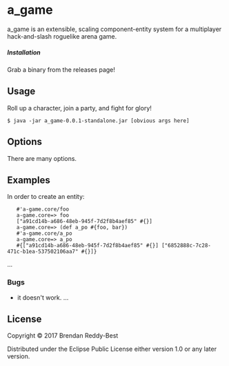 # a_game

a_game is an extensible, scaling component-entity system for a multiplayer hack-and-slash roguelike arena game.


##### Installation

Grab a binary from the releases page!

## Usage

Roll up a character, join a party, and fight for glory!

    $ java -jar a_game-0.0.1-standalone.jar [obvious args here]

## Options

There are many options.

## Examples
In order to create an entity:
  ```a-game.core=> (def foo (actors.agent/_entity))
     #'a-game.core/foo
     a-game.core=> foo
     ["a91cd14b-a686-48eb-945f-7d2f8b4aef85" #{}]
     a-game.core=> (def a_po #{foo, bar})
     #'a-game.core/a_po
     a-game.core=> a_po
     #{["a91cd14b-a686-48eb-945f-7d2f8b4aef85" #{}] ["6852888c-7c28-471c-b1ea-537502106aa7" #{}]}
```

...

### Bugs
- it doesn't work.
...

## License

Copyright © 2017 Brendan Reddy-Best

Distributed under the Eclipse Public License either version 1.0 or any later version.
